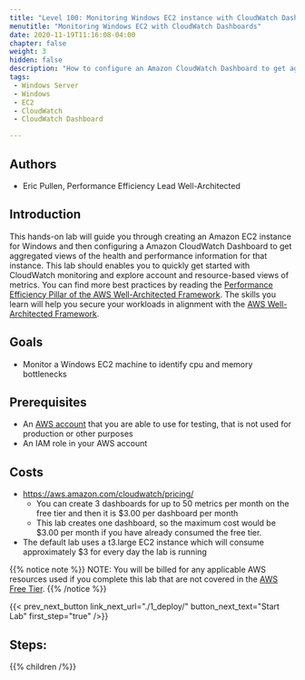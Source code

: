 ```yaml
---
title: "Level 100: Monitoring Windows EC2 instance with CloudWatch Dashboards"
menutitle: "Monitoring Windows EC2 with CloudWatch Dashboards"
date: 2020-11-19T11:16:08-04:00
chapter: false
weight: 3
hidden: false
description: "How to configure an Amazon CloudWatch Dashboard to get aggregated views of the health and performance of a Windows EC2 instance."
tags:
 - Windows Server
 - Windows
 - EC2
 - CloudWatch
 - CloudWatch Dashboard

---
```

## Authors
- Eric Pullen, Performance Efficiency Lead Well-Architected

## Introduction

This hands-on lab will guide you through creating an Amazon EC2 instance for Windows and then configuring a Amazon CloudWatch Dashboard to get aggregated views of the health and performance information for that instance. This lab should enables you to quickly get started with CloudWatch monitoring and explore account and resource-based views of metrics. You can find more best practices by reading the [Performance Efficiency Pillar of the AWS Well-Architected Framework](https://docs.aws.amazon.com/wellarchitected/latest/performance-efficiency-pillar/welcome.html).
The skills you learn will help you secure your workloads in alignment with the [AWS Well-Architected Framework](https://aws.amazon.com/architecture/well-architected/).

## Goals

* Monitor a Windows EC2 machine to identify cpu and memory bottlenecks

## Prerequisites

* An [AWS account](https://portal.aws.amazon.com/gp/aws/developer/registration/index.html) that you are able to use for testing, that is not used for production or other purposes
* An IAM role in your AWS account

## Costs
- https://aws.amazon.com/cloudwatch/pricing/
  - You can create 3 dashboards for up to 50 metrics per month on the free tier and then it is $3.00 per dashboard per month
  - This lab creates one dashboard, so the maximum cost would be $3.00 per month if you have already consumed the free tier.
- The default lab uses a t3.large EC2 instance which will consume approximately $3 for every day the lab is running


{{% notice note %}}
NOTE: You will be billed for any applicable AWS resources used if you complete this lab that are not covered in the [AWS Free Tier](https://aws.amazon.com/free/).
{{% /notice %}}

{{< prev_next_button link_next_url="./1_deploy/" button_next_text="Start Lab" first_step="true" />}}

## Steps:
{{% children  /%}}
